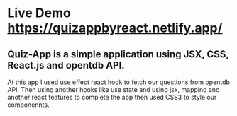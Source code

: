 # Live Demo https://quizappbyreact.netlify.app/
## Quiz-App is a simple application using JSX, CSS, React.js and opentdb API.
At this app I used use effect react hook to fetch our questions from opentdb API.
Then using another hooks like use state and using jsx, mapping and another react features 
to complete the app then used CSS3 to style our componennts.
